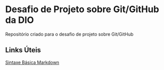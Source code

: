 # Desafio de Projeto sobre Git/GitHub da DIO
Repositório criado para o desafio de projeto sobre Git/GitHub

## Links Úteis

[Sintaxe Básica Markdown](https://www.markdownguide.org/)
